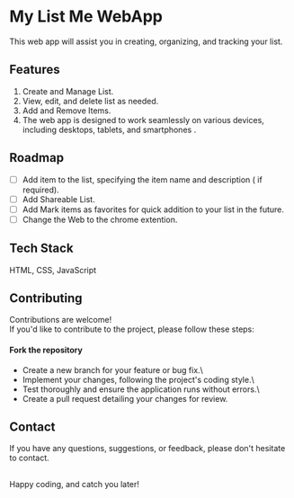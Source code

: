 
# My List Me WebApp

This web app will assist you in creating, organizing, and tracking your list.


## Features
1. Create and Manage List.
2. View, edit, and delete list as needed.
3. Add and Remove Items.
4. The web app is designed to work seamlessly on various devices, including desktops, tablets, and smartphones .

## Roadmap
- [ ]  Add item to the list, specifying the item name and description ( if required).
- [ ]  Add Shareable List.
- [ ]  Add Mark items as favorites for quick addition to your list in the future.
- [ ]  Change the Web to the chrome extention.

## Tech Stack

HTML, CSS, JavaScript


## Contributing

Contributions are welcome! \
If you'd like to contribute to the project, please follow these steps:

#### Fork the repository
- Create a new branch for your feature or bug fix.\
- Implement your changes, following the project's coding style.\
- Test thoroughly and ensure the application runs without errors.\
- Create a pull request detailing your changes for review.



## Contact

If you have any questions, suggestions, or feedback, please don't hesitate to contact.


## 
Happy coding, and catch you later!
